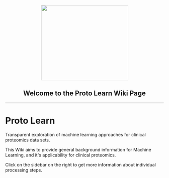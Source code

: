 <p align="center"> <img src="https://user-images.githubusercontent.com/49681382/92229419-1f9a0b80-eeb2-11ea-87d9-3a2b505397bd.png" height="240" width="277" /> </p>
<h2 align="center"> Welcome to the Proto Learn Wiki Page </h2>

---

#  Proto Learn
Transparent exploration of machine learning approaches for clinical proteomics data sets.

This Wiki aims to provide general background information for Machine Learning, and it's applicability for clinical proteomics. 

Click on the sidebar on the right to get more information about individual processing steps.